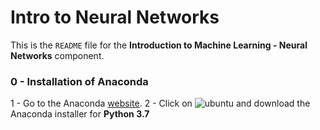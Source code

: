 # Intro to Neural Networks

This is the ```README``` file for the **Introduction to Machine Learning - Neural Networks** component.

### 0 - Installation of Anaconda

1 - Go to the Anaconda [website](https://www.anaconda.com/distribution/).
2 - Click on ![ubuntu](PHDS-Intro-to-NN/images) and download the Anaconda installer for **Python 3.7**
